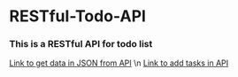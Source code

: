 # RESTful-Todo-API
### This is a RESTful API for todo list
[Link to get data in JSON from API](https://restful-todo-api.herokuapp.com/list) \n
[Link to add tasks in API](https://restful-todo-api.herokuapp.com/add)
